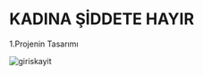 # KADINA ŞİDDETE HAYIR

1.Projenin Tasarımı

![giriskayit](https://user-images.githubusercontent.com/74072821/123163965-08490080-d47b-11eb-8b9b-d29a2f5bdf39.jpg)

